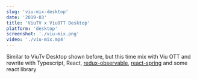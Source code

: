 ```yaml
---
slug: 'viu-mix-desktop'
date: '2019-03'
title: 'ViuTV x ViuOTT Desktop'
platform: 'desktop'
screenshot: './viu-mix.png'
video: './viu-mix.mp4'
---
```


Similar to <span>ViuTv Desktop</span> shown before, but this time mix with <span>Viu OTT</span> and rewrite with
<span>Typescript</span>, <span>React</span>,
<a href="https://github.com/redux-observable/redux-observable">redux-observable</a>,
<a href="https://www.react-spring.io/">react-spring</a> and some react library
